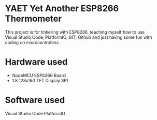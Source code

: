 YAET Yet Another ESP8266 Thermometer
====================================

This project is for tinkering with ESP8266, teaching myself how to use Visual Studio Code, PlatformIO, GIT, Github and just having some fun with coding on microcontrollers.

# Hardware used

- NodeMCU ESP8266 Board
- 1.8 128x160 TFT Display SPI

# Software used
Visual Studio Code
PlatformIO

